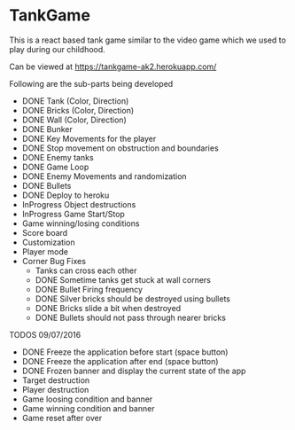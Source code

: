 # TankGame
This is a react based tank game similar to the video game which we used to play during our childhood.

Can be viewed at https://tankgame-ak2.herokuapp.com/

Following are the sub-parts being developed

- DONE Tank (Color, Direction)
- DONE Bricks (Color, Direction)
- DONE Wall (Color, Direction)
- DONE Bunker
- DONE Key Movements for the player
- DONE Stop movement on obstruction and boundaries
- DONE Enemy tanks
- DONE Game Loop
- DONE Enemy Movements and randomization
- DONE Bullets
- DONE Deploy to heroku
- InProgress Object destructions
- InProgress Game Start/Stop
- Game winning/losing conditions
- Score board
- Customization
- Player mode
- Corner Bug Fixes
	- Tanks can cross each other
	- DONE Sometime tanks get stuck at wall corners
	- DONE Bullet Firing frequency
	- DONE Silver bricks should be destroyed using bullets
	- DONE Bricks slide a bit when destroyed
	- DONE Bullets should not pass through nearer bricks

TODOS 09/07/2016
- DONE Freeze the application before start (space button)
- DONE Freeze the application after end (space button)
- DONE Frozen banner and display the current state of the app
- Target destruction
- Player destruction
- Game loosing condition and banner
- Game winning condition and banner
- Game reset after over